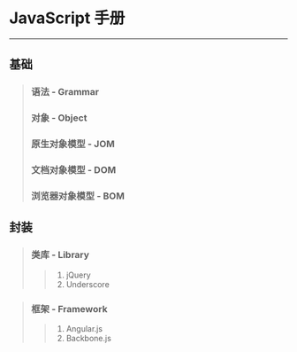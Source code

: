 # JavaScript 手册
***

## 基础

> ### 语法 - Grammar
> ### 对象 - Object
> ### 原生对象模型 - JOM
> ### 文档对象模型 - DOM
> ### 浏览器对象模型 - BOM

## 封装

> ### 类库 - Library
>> 1. jQuery
>> 2. Underscore

> ### 框架 - Framework
>> 1. Angular.js
>> 2. Backbone.js

